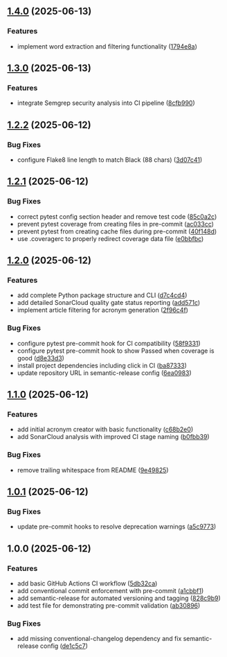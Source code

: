 ## [1.4.0](https://github.com/reaandrew/acronymcreator/compare/v1.3.0...v1.4.0) (2025-06-13)

### Features

* implement word extraction and filtering functionality ([1794e8a](https://github.com/reaandrew/acronymcreator/commit/1794e8afe1a722b44c8005a3b31680195a828a9b))

## [1.3.0](https://github.com/reaandrew/acronymcreator/compare/v1.2.2...v1.3.0) (2025-06-13)

### Features

* integrate Semgrep security analysis into CI pipeline ([8cfb990](https://github.com/reaandrew/acronymcreator/commit/8cfb990d3ef0e8c21bbf2bd8f215d57f62f1cf5d))

## [1.2.2](https://github.com/reaandrew/acronymcreator/compare/v1.2.1...v1.2.2) (2025-06-12)

### Bug Fixes

* configure Flake8 line length to match Black (88 chars) ([3d07c41](https://github.com/reaandrew/acronymcreator/commit/3d07c41234b2ceb00fca86c063e978547a770f6d))

## [1.2.1](https://github.com/reaandrew/acronymcreator/compare/v1.2.0...v1.2.1) (2025-06-12)

### Bug Fixes

* correct pytest config section header and remove test code ([85c0a2c](https://github.com/reaandrew/acronymcreator/commit/85c0a2c1c9df3f265e5a462838753cc7b8eb940d))
* prevent pytest coverage from creating files in pre-commit ([ac033cc](https://github.com/reaandrew/acronymcreator/commit/ac033cc555529c3f2a03fd8a1f263ee40d73351f))
* prevent pytest from creating cache files during pre-commit ([40f148d](https://github.com/reaandrew/acronymcreator/commit/40f148d651d8960094236e6a51c5309914f54965))
* use .coveragerc to properly redirect coverage data file ([e0bbfbc](https://github.com/reaandrew/acronymcreator/commit/e0bbfbc08b373b3bbae22efb642e2dfd6a814ad4))

## [1.2.0](https://github.com/reaandrew/acronymcreator/compare/v1.1.0...v1.2.0) (2025-06-12)

### Features

* add complete Python package structure and CLI ([d7c4cd4](https://github.com/reaandrew/acronymcreator/commit/d7c4cd4e888c1466c09c1c377c9fc90801d04386))
* add detailed SonarCloud quality gate status reporting ([add571c](https://github.com/reaandrew/acronymcreator/commit/add571c920b28ba3a72fe943a79c8872582a7cf5))
* implement article filtering for acronym generation ([2f96c4f](https://github.com/reaandrew/acronymcreator/commit/2f96c4fd5de000148e14e4252812896ee734e490))

### Bug Fixes

* configure pytest pre-commit hook for CI compatibility ([58f9331](https://github.com/reaandrew/acronymcreator/commit/58f9331d5095a3e3cc932217b08b38ce4ab48d55))
* configure pytest pre-commit hook to show Passed when coverage is good ([d8e33d3](https://github.com/reaandrew/acronymcreator/commit/d8e33d345aece8962c291567a5ddc49a83ca10b5))
* install project dependencies including click in CI ([ba87333](https://github.com/reaandrew/acronymcreator/commit/ba873333da38f8d08652c993f75dd1a366e7f7e6))
* update repository URL in semantic-release config ([6ea0983](https://github.com/reaandrew/acronymcreator/commit/6ea0983e33462a10ed3ca0c1c139040062d3301b))

## [1.1.0](https://github.com/reaandrew/git-guardian-ci-examples/compare/v1.0.1...v1.1.0) (2025-06-12)

### Features

* add initial acronym creator with basic functionality ([c68b2e0](https://github.com/reaandrew/git-guardian-ci-examples/commit/c68b2e08a675e563dcdc89394f2b177ee4ccad37))
* add SonarCloud analysis with improved CI stage naming ([b0fbb39](https://github.com/reaandrew/git-guardian-ci-examples/commit/b0fbb397d1aa46422981d4fadedc209dacffb986))

### Bug Fixes

* remove trailing whitespace from README ([9e49825](https://github.com/reaandrew/git-guardian-ci-examples/commit/9e49825a0043412bbede68a13a2080c55640597c))

## [1.0.1](https://github.com/reaandrew/git-guardian-ci-examples/compare/v1.0.0...v1.0.1) (2025-06-12)

### Bug Fixes

* update pre-commit hooks to resolve deprecation warnings ([a5c9773](https://github.com/reaandrew/git-guardian-ci-examples/commit/a5c9773daddcbfa6108d2f9a09fc8accca70ec9a))

## 1.0.0 (2025-06-12)

### Features

* add basic GitHub Actions CI workflow ([5db32ca](https://github.com/reaandrew/git-guardian-ci-examples/commit/5db32ca5217326700d043c9c943dc991aab930fe))
* add conventional commit enforcement with pre-commit ([a1cbbf1](https://github.com/reaandrew/git-guardian-ci-examples/commit/a1cbbf1270981369f3b3659f0baaa79c3c91a5fc))
* add semantic-release for automated versioning and tagging ([828c9b9](https://github.com/reaandrew/git-guardian-ci-examples/commit/828c9b994c10e55e7462e1aee402abd6b8d54602))
* add test file for demonstrating pre-commit validation ([ab30896](https://github.com/reaandrew/git-guardian-ci-examples/commit/ab308966ec3a45b63e28c604624d2b3bb0775709))

### Bug Fixes

* add missing conventional-changelog dependency and fix semantic-release config ([de1c5c7](https://github.com/reaandrew/git-guardian-ci-examples/commit/de1c5c7dc79871f5443fedcdb2aaa22f542e20d4))
